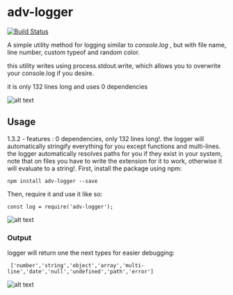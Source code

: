 # adv-logger

[![Build Status](https://travis-ci.org/yuraxdrumz/adv-logger.svg?branch=master)](https://travis-ci.org/yuraxdrumz/adv-logger)

A simple utility method for logging similar to *console.log* , but
with file name, line number, custom typeof and random color.

this utility writes using process.stdout.write,
which allows you to overwrite your console.log if you desire.

it is only 132 lines long and uses 0 dependencies


![alt text](https://i.imgsafe.org/e7cf4ed101.png)

## Usage
1.3.2 - features : 0 dependencies, only 132 lines long!.
the logger will automatically stringify everything for you except functions and multi-lines.
the logger automatically resolves paths for you if they exist in your system,
note that on files you have to write the extension for it to work, otherwise it will evaluate to a string!.
First, install the package using npm:

`npm install adv-logger --save`

Then, require it and use it like so:

`const log = require('adv-logger');`

![alt text](https://i.imgsafe.org/19a450d1ac.png)


### Output

logger will return one the next types for easier debugging:


``` ['number','string','object','array','multi-line','date','null','undefined','path','error']```

![alt text](https://i.imgsafe.org/19a628f0fa.png)

